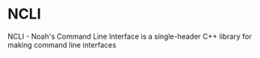# NCLI
NCLI - Noah's Command Line Interface is a single-header C++ library for making command line interfaces
